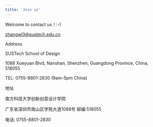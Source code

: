 ```yaml
---
title: 'Join us'
---
```




Welcome to contact us！:-) 

zhangwl3@sustech.edu.cn

Address

SUSTech School of Design

1088 Xueyuan Blvd, Nanshan, Shenzhen, Guangdong Province, China, 518055

TEL: 0755-8801-2830 (9am-5pm China)

地址

南方科技大学创新创意设计学院

广东省深圳市南山区学苑大道1088号 邮编:518055

电话: 0755-8801-2830


